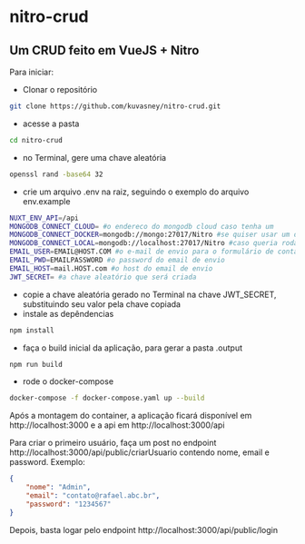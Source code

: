 # nitro-crud
## Um CRUD feito em VueJS + Nitro

Para iniciar:

 - Clonar o repositório
 ```bash
 git clone https://github.com/kuvasney/nitro-crud.git
 ```
 - acesse a pasta
 ```bash
 cd nitro-crud
 ```
 - no Terminal, gere uma chave aleatória
  ```bash
  openssl rand -base64 32
  ```
 - crie um arquivo .env na raiz, seguindo o exemplo do arquivo env.example
 ```bash
NUXT_ENV_API=/api
MONGODB_CONNECT_CLOUD= #o endereco do mongodb cloud caso tenha um
MONGODB_CONNECT_DOCKER=mongodb://mongo:27017/Nitro #se quiser usar um db diferente, basta alterar aqui
MONGODB_CONNECT_LOCAL=mongodb://localhost:27017/Nitro #caso queria rodar o projeto localmente, altere em server/index.ts de MONGODB_CONNECT_DOCKER para MONGODB_CONNECT_LOCAL
EMAIL_USER=EMAIL@HOST.COM #o e-mail de envio para o formulário de contato
EMAIL_PWD=EMAILPASSWORD #o password do email de envio
EMAIL_HOST=mail.HOST.com #o host do email de envio
JWT_SECRET= #a chave aleatório que será criada
 ```
 - copie a chave aleatória gerado no Terminal na chave JWT_SECRET, substituindo seu valor pela chave copiada
 - instale as depêndencias
 ```bash
 npm install
 ```
 - faça o build inicial da aplicação, para gerar a pasta .output
 ```bash
 npm run build
 ```
 - rode o docker-compose
 ```bash
 docker-compose -f docker-compose.yaml up --build
 ```

Após a montagem do container, a aplicação ficará disponível em http://localhost:3000 e a api em http://localhost:3000/api

Para criar o primeiro usuário, faça um post no endpoint http://localhost:3000/api/public/criarUsuario contendo nome, email e password. Exemplo:

```json
{
    "nome": "Admin",
    "email": "contato@rafael.abc.br",
    "password": "1234567"
}
```

Depois, basta logar pelo endpoint http://localhost:3000/api/public/login


